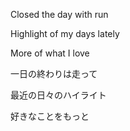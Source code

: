 Closed the day with run

Highlight of my days lately

More of what I love


一日の終わりは走って

最近の日々のハイライト

好きなことをもっと